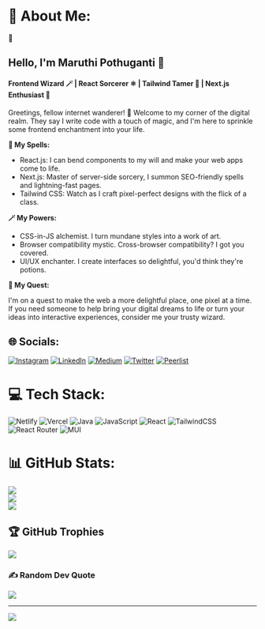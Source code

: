 # 💫 About Me:
🔭
## Hello, I'm Maruthi Pothuganti 👋

#### Frontend Wizard 🪄 | React Sorcerer ⚛️ | Tailwind Tamer 🌈 | Next.js Enthusiast 🚀

Greetings, fellow internet wanderer! 👾 Welcome to my corner of the digital realm. They say I write code with a touch of magic, and I'm here to sprinkle some frontend enchantment into your life.

**🔮 My Spells:**

- React.js: I can bend components to my will and make your web apps come to life.
- Next.js: Master of server-side sorcery, I summon SEO-friendly spells and lightning-fast pages.
- Tailwind CSS: Watch as I craft pixel-perfect designs with the flick of a class.

**🪄 My Powers:**

- CSS-in-JS alchemist. I turn mundane styles into a work of art.
- Browser compatibility mystic. Cross-browser compatibility? I got you covered.
- UI/UX enchanter. I create interfaces so delightful, you'd think they're potions.

**💼 My Quest:**

I'm on a quest to make the web a more delightful place, one pixel at a time. If you need someone to help bring your digital dreams to life or turn your ideas into interactive experiences, consider me your trusty wizard.



## 🌐 Socials:
[![Instagram](https://img.shields.io/badge/Instagram-%23E4405F.svg?logo=Instagram&logoColor=white)](https://instagram.com/maruthi_pothuganti) [![LinkedIn](https://img.shields.io/badge/LinkedIn-%230077B5.svg?logo=linkedin&logoColor=white)](https://linkedin.com/in/maruthipothuganti) [![Medium](https://img.shields.io/badge/Medium-12100E?logo=medium&logoColor=white)](https://medium.com/@@maruthipothuganti) [![Twitter](https://img.shields.io/badge/Twitter-%231DA1F2.svg?logo=Twitter&logoColor=white)](https://twitter.com/maruthithedev) [![Peerlist](https://github-readme-badge.peerlist.io/api/maruthi?style=plastic)](https://peerlist.io/maruthi)

# 💻 Tech Stack:
![Netlify](https://img.shields.io/badge/netlify-%23000000.svg?style=plastic&logo=netlify&logoColor=#00C7B7) ![Vercel](https://img.shields.io/badge/vercel-%23000000.svg?style=plastic&logo=vercel&logoColor=white) ![Java](https://img.shields.io/badge/java-%23ED8B00.svg?style=plastic&logo=java&logoColor=white) ![JavaScript](https://img.shields.io/badge/javascript-%23323330.svg?style=plastic&logo=javascript&logoColor=%23F7DF1E) ![React](https://img.shields.io/badge/react-%2320232a.svg?style=plastic&logo=react&logoColor=%2361DAFB) ![TailwindCSS](https://img.shields.io/badge/tailwindcss-%2338B2AC.svg?style=plastic&logo=tailwind-css&logoColor=white) ![React Router](https://img.shields.io/badge/React_Router-CA4245?style=plastic&logo=react-router&logoColor=white) ![MUI](https://img.shields.io/badge/MUI-%230081CB.svg?style=plastic&logo=material-ui&logoColor=white)
# 📊 GitHub Stats:
![](https://github-readme-stats.vercel.app/api?username=MaruthiPothuganti&theme=radical&hide_border=false&include_all_commits=true&count_private=true)<br/>
![](https://github-readme-streak-stats.herokuapp.com/?user=MaruthiPothuganti&theme=radical&hide_border=false)<br/>
![](https://github-readme-stats.vercel.app/api/top-langs/?username=MaruthiPothuganti&theme=radical&hide_border=false&include_all_commits=true&count_private=true&layout=compact)


## 🏆 GitHub Trophies
![](https://github-profile-trophy.vercel.app/?username=MaruthiPothuganti&theme=radical&no-frame=false&no-bg=true&margin-w=4)

### ✍️ Random Dev Quote
![](https://quotes-github-readme.vercel.app/api?type=horizontal&theme=radical)

<!-- ### 😂 Random Dev Meme
<img src="https://random-memer.herokuapp.com/" width="512px"/>
 -->
---
[![](https://visitcount.itsvg.in/api?id=MaruthiPothuganti&icon=0&color=2)](https://visitcount.itsvg.in)




